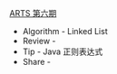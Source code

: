 [ARTS 第六期](https://zerotangyj.notion.site/ARTS-active-fcd2f6b12945450e86c27c2184b68e88)

* Algorithm - Linked List
* Review -
* Tip - Java 正则表达式
* Share - 
